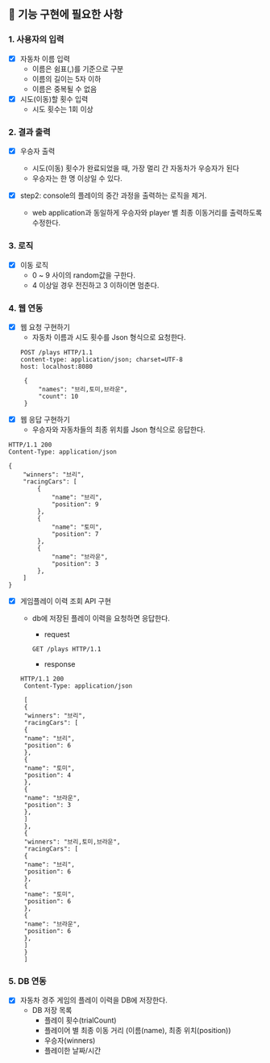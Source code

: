 ## 🚀 기능 구현에 필요한 사항

### 1. 사용자의 입력

- [X] 자동차 이름 입력
    * 이름은 쉼표(,)를 기준으로 구분
    * 이름의 길이는 5자 이하
    * 이름은 중복될 수 없음
- [X] 시도(이동)할 횟수 입력
    * 시도 횟수는 1회 이상

### 2. 결과 출력

- [X] 우승자 출력
    * 시도(이동) 횟수가 완료되었을 때, 가장 멀리 간 자동차가 우승자가 된다
    * 우승자는 한 명 이상일 수 있다.
  
- [x] step2: console의 플레이의 중간 과정을 출력하는 로직을 제거.
    * web application과 동일하게 우승자와 player 별 최종 이동거리를 출력하도록 수정한다.
  
### 3. 로직

- [X] 이동 로직
    * 0 ~ 9 사이의 random값을 구한다.
    * 4 이상일 경우 전진하고 3 이하이면 멈춘다.

### 4. 웹 연동

- [X] 웹 요청 구현하기
    - 자동차 이름과 시도 횟수를 Json 형식으로 요청한다.
  ```
  POST /plays HTTP/1.1
  content-type: application/json; charset=UTF-8
  host: localhost:8080

   {
       "names": "브리,토미,브라운",
       "count": 10
   }
  ```
- [X] 웹 응답 구현하기
    - 우승자와 자동차들의 최종 위치를 Json 형식으로 응답한다.

```
HTTP/1.1 200 
Content-Type: application/json

{
    "winners": "브리",
    "racingCars": [
        {
            "name": "브리",
            "position": 9
        },
        {
            "name": "토미",
            "position": 7
        },
        {
            "name": "브라운",
            "position": 3
        },
    ]
}
```

- [x] 게임플레이 이력 조회 API 구현
    - db에 저장된 플레이 이력을 요청하면 응답한다.
        - request

      ```GET /plays HTTP/1.1```
        - response
   ```
  HTTP/1.1 200 
    Content-Type: application/json
    
    [
    {
    "winners": "브리",
    "racingCars": [
    {
    "name": "브리",
    "position": 6
    },
    {
    "name": "토미",
    "position": 4
    },
    {
    "name": "브라운",
    "position": 3
    },
    ]
    },
    {
    "winners": "브리,토미,브라운",
    "racingCars": [
    {
    "name": "브리",
    "position": 6
    },
    {
    "name": "토미",
    "position": 6
    },
    {
    "name": "브라운",
    "position": 6
    },
    ]
    }
    ]

  ```

### 5. DB 연동
- [X] 자동차 경주 게임의 플레이 이력을 DB에 저장한다.
    - DB 저장 목록
        - 플레이 횟수(trialCount)
        - 플레이어 별 최종 이동 거리 (이름(name), 최종 위치(position))
        - 우승자(winners)
        - 플레이한 날짜/시간  
